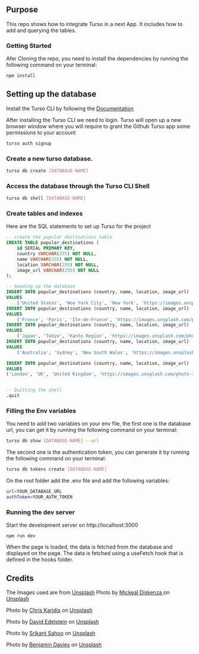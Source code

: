 ## Purpose

This repo shows how to integrate Turso in a next App. It includes how to add and querying the tables.

### Getting Started

Afer Cloning the repo, you need to install the dependencies by running the following command on your terminal:

```sh
npm install
```

## Setting up the database

Install the Turso CLI by following the [Documentation](https://docs.turso.tech/reference/turso-cli#installation)

After installing the Turso CLI we need to login. Turso will open up a new browser window where you will require to grant the Github Turso app some permissions to your account

```sh
turso auth signup
```


### Create a new turso database.

```sh
turso db create [DATABASE-NAME]
```

### Access the database through the Turso CLI Shell
    
```sh
turso db shell [DATABASE-NAME]
```

### Create tables and indexes

Here are the SQL statements to set up Turso for the project

```sql
-- create the popular destinations table
CREATE TABLE popular_destinations (
    id SERIAL PRIMARY KEY,
    country VARCHAR(255) NOT NULL,
    name VARCHAR(255) NOT NULL,
    location VARCHAR(255) NOT NULL,
    image_url VARCHAR(255) NOT NULL
);

-- Seeding up the database
INSERT INTO popular_destinations (country, name, location, image_url)
VALUES
    ('United States', 'New York City', 'New York', 'https://images.unsplash.com/photo-1485871981521-5b1fd3805eee?ixlib=rb-4.0.3&ixid=MnwxMjA3fDB8MHxzZWFyY2h8M3x8bmV3JTIweW9ya3xlbnwwfDB8MHx8&auto=format&fit=crop&w=500&q=60');
INSERT INTO popular_destinations (country, name, location, image_url)
VALUES
    ('France', 'Paris', 'Ile-de-France', 'https://images.unsplash.com/photo-1502602898657-3e91760cbb34?ixlib=rb-4.0.3&ixid=MnwxMjA3fDB8MHxzZWFyY2h8M3x8cGFyaXN8ZW58MHwwfDB8fA%3D%3D&auto=format&fit=crop&w=500&q=60');
INSERT INTO popular_destinations (country, name, location, image_url)
VALUES
	('Japan', 'Tokyo', 'Kanto Region', 'https://images.unsplash.com/photo-1578469645742-46cae010e5d4?ixlib=rb-4.0.3&ixid=MnwxMjA3fDB8MHxzZWFyY2h8NXx8a3lvdG98ZW58MHwwfDB8fA%3D%3D&auto=format&fit=crop&w=500&q=60');
INSERT INTO popular_destinations (country, name, location, image_url)
VALUES
	('Australia', 'Sydney', 'New South Wales', 'https://images.unsplash.com/photo-1526958977630-bc61b30a2009?ixlib=rb-4.0.3&ixid=MnwxMjA3fDB8MHxwaG90by1wYWdlfHx8fGVufDB8fHx8&auto=format&fit=crop&w=870&q=80');

INSERT INTO popular_destinations (country, name, location, image_url)
VALUES
('London', 'UK', 'United Kingdom', 'https://images.unsplash.com/photo-1513635269975-59663e0ac1ad?ixlib=rb-4.0.3&ixid=MnwxMjA3fDB8MHxzZWFyY2h8Mnx8bG9uZG9ufGVufDB8fDB8fA%3D%3D&auto=format&fit=crop&w=500&q=60');


-- Quitting the shell
.quit

```


### Filling the Env variables
You need to add two variables on your env file, the first one is the database url, you can get it by running the following command on your terminal:


```sh
turso db show [DATABASE-NAME] --url
```
The second one is the authentication token, you can generate it by running the following command on your terminal:
```sh
turso db tokens create [DATABASE-NAME] 
```

On the root folder add the .env file and add the following variables:
```sh
url=YOUR_DATABASE_URL
authToken=YOUR_AUTH_TOKEN
```


### Running the dev server


Start the development server on http://localhost:3000
```
npm run dev
```

When the page is loaded, the data is fetched from the database and displayed on the page.
The data is fetched using a useFetch hook that is defined in the hooks folder.


## Credits
The Images used are from [Unsplash](https://unsplash.com/)
Photo by [Mickeal Diskenza ](https://images.unsplash.com/photo-1485871981521-5b1fd3805eee?ixlib=rb-4.0.3&ixid=MnwxMjA3fDB8MHxzZWFyY2h8NHx8bmV3JTIwWW9ya3xlbnwwfHwwfHw%3D&auto=format&fit=crop&w=500&q=60) on [Unsplash](https://unsplash.com/)

Photo by [Chris Karidis](https://images.unsplash.com/photo-1502602898657-3e91760cbb34?ixlib=rb-4.0.3&ixid=MnwxMjA3fDB8MHxzZWFyY2h8M3x8cGFyaXN8ZW58MHwwfDB8fA%3D%3D&auto=format&fit=crop&w=500&q=60) on [Unsplash](https://unsplash.com/)

Photo by [David Edelstein](https://images.unsplash.com/photo-1578469645742-46cae010e5d4?ixlib=rb-4.0.3&ixid=MnwxMjA3fDB8MHxzZWFyY2h8NXx8a3lvdG98ZW58MHwwfDB8fA%3D%3D&auto=format&fit=crop&w=500&q=60) on [Unsplash](https://unsplash.com/)

Photo by [Srikant Sahoo](https://images.unsplash.com/photo-1526958977630-bc61b30a2009?ixlib=rb-4.0.3&ixid=MnwxMjA3fDB8MHxzZWFyY2h8MTF8fGF1c3RyYWxpYXxlbnwwfHwwfHw%3D&auto=format&fit=crop&w=500&q=60) on [Unsplash](https://unsplash.com/)


Photo by [Benjamin Davies](https://images.unsplash.com/photo-1526958977630-bc61b30a2009?ixlib=rb-4.0.3&ixid=MnwxMjA3fDB8MHxzZWFyY2h8MTF8fGF1c3RyYWxpYXxlbnwwfHwwfHw%3D&auto=format&fit=crop&w=500&q=60) on [Unsplash](https://unsplash.com/)
